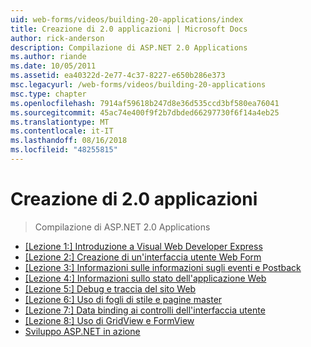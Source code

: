 ```yaml
---
uid: web-forms/videos/building-20-applications/index
title: Creazione di 2.0 applicazioni | Microsoft Docs
author: rick-anderson
description: Compilazione di ASP.NET 2.0 Applications
ms.author: riande
ms.date: 10/05/2011
ms.assetid: ea40322d-2e77-4c37-8227-e650b286e373
msc.legacyurl: /web-forms/videos/building-20-applications
msc.type: chapter
ms.openlocfilehash: 7914af59618b247d8e36d535ccd3bf580ea76041
ms.sourcegitcommit: 45ac74e400f9f2b7dbded66297730f6f14a4eb25
ms.translationtype: MT
ms.contentlocale: it-IT
ms.lasthandoff: 08/16/2018
ms.locfileid: "48255815"
---
```

<a name="building-20-applications"></a>Creazione di 2.0 applicazioni
====================
> Compilazione di ASP.NET 2.0 Applications


- [[Lezione 1:] Introduzione a Visual Web Developer Express](lesson-1-getting-started-with-visual-web-developer-express.md)
- [[Lezione 2:] Creazione di un'interfaccia utente Web Form](lesson-2-creating-a-web-forms-user-interface.md)
- [[Lezione 3:] Informazioni sulle informazioni sugli eventi e Postback](lesson-3-understanding-more-about-events-and-postback.md)
- [[Lezione 4:] Informazioni sullo stato dell'applicazione Web](lesson-4-understanding-web-application-state.md)
- [[Lezione 5:] Debug e traccia del sito Web](lesson-5-debugging-and-tracing-your-website.md)
- [[Lezione 6:] Uso di fogli di stile e pagine master](lesson-6-working-with-stylesheets-and-master-pages.md)
- [[Lezione 7:] Data binding ai controlli dell'interfaccia utente](lesson-7-databinding-to-user-interface-controls.md)
- [[Lezione 8:] Uso di GridView e FormView](lesson-8-working-with-the-gridview-and-formview.md)
- [Sviluppo ASP.NET in azione](watch-aspnet-development-in-action.md)

